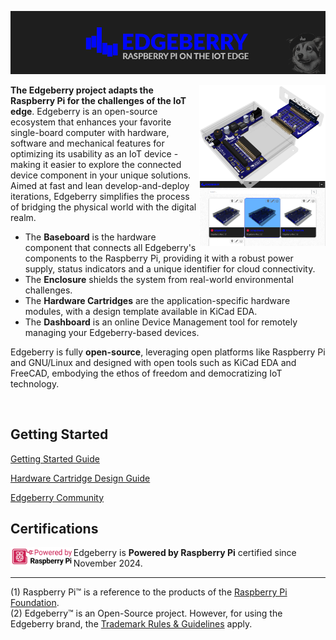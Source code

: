 ![Edgeberry Banner](https://github.com/Edgeberry/.github/blob/main/brand/Edgeberry_banner_main.png?raw=true)

<a href="https://www.elecrow.com/store/Edgeberry" target="_blank" >
<img src="https://github.com/Edgeberry/.github/blob/main/images/Edgeberry_ecosystem.png?raw=true" align="right" width="40%"/>
</a>

**The Edgeberry project adapts the Raspberry Pi for the challenges of the IoT edge**. 
Edgeberry is an open-source ecosystem that enhances your favorite single-board computer with hardware, software and mechanical 
features for optimizing its usability as an IoT device - making it easier to explore the connected device component in your 
unique solutions. Aimed at fast and lean develop-and-deploy iterations, Edgeberry simplifies the process of bridging the 
physical world with the digital realm.

- The **Baseboard** is the hardware component that connects all Edgeberry's components to the Raspberry Pi, providing it with a robust power supply, status indicators and a unique identifier for cloud connectivity.
- The **Enclosure** shields the system from real-world environmental challenges.
- The **Hardware Cartridges** are the application-specific hardware modules, with a design template available in KiCad EDA.
- The **Dashboard** is an online Device Management tool for remotely managing your Edgeberry-based devices.

Edgeberry is fully **open-source**, leveraging open platforms like Raspberry Pi and GNU/Linux and designed with open tools such as KiCad EDA and FreeCAD, embodying the ethos of freedom and democratizing IoT technology.

<br clear="right"/>
<h2>Getting Started</h2>
<p>
    <a href="https://github.com/Edgeberry/.github/blob/main/documentation/GettingStarted.md">Getting Started Guide</a>
</p>

<p>
    <a href="https://github.com/Edgeberry/.github/blob/main/documentation/Hardware_Cartridge_Design_Guide.pdf">Hardware Cartridge Design Guide</a>
</p>
<p>
    <a href="https://reddit.com/r/Edgeberry">Edgeberry Community</a>
</p>

<h2>Certifications</h2>
<a href="https://www.raspberrypi.com/for-industry/powered-by/product-catalogue/?category=SBCs" target="_blank" >
    <img src="https://github.com/Edgeberry/.github/blob/main/brand/poweredbypi.png?raw=true" align="left" width="20%"/>
</a>

Edgeberry is **Powered by Raspberry Pi** certified since November 2024.
<br clear="left"/>
<hr/>

(1) Raspberry Pi™ is a reference to the products of the [Raspberry Pi Foundation](https://www.raspberrypi.org/).<br/>
(2) Edgeberry™ is an Open-Source project. However, for using the Edgeberry brand, the [Trademark Rules & Guidelines](https://github.com/Edgeberry/.github/blob/main/brand/Edgeberry_Trademark_Rules_and_Guidelines.md) apply.